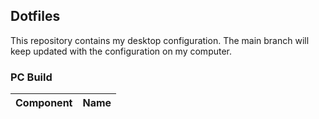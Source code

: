 ## Dotfiles
This repository contains my desktop configuration. The main branch will keep updated with the configuration on my computer.

### PC Build
| Component | Name |
| --------- | - |
